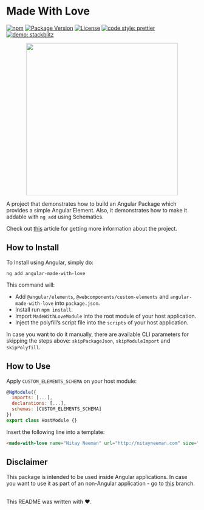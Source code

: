 # Made With Love

[![npm](https://img.shields.io/npm/v/angular-made-with-love.svg?colorB=brightgreen)](https://www.npmjs.com/package/angular-made-with-love)
[![Package Version](https://img.shields.io/github/package-json/v/nitayneeman/made-with-love.svg)](https://github.com/nitayneeman/made-with-love)
[![License](https://img.shields.io/badge/license-MIT-blue.svg)](https://github.com/nitayneeman/made-with-love/blob/master/LICENSE)
[![code style: prettier](https://img.shields.io/badge/code_style-prettier-ff69b4.svg)](https://github.com/prettier/prettier)
[![demo: stackblitz](https://img.shields.io/badge/demo-stackblitz-purple.svg)](https://stackblitz.com/edit/made-with-love)

<p align="center">
  <img src="https://raw.githubusercontent.com/nitayneeman/made-with-love/master/preview.png" width="400" style="text-align: center" />
</p>

A project that demonstrates how to build an Angular Package which provides a simple Angular Element. Also, it demonstrates how to make it addable with `ng add` using Schematics.

Check out [this](http://nitayneeman.com/posts/making-an-addable-angular-package-using-schematics) article for getting more information about the project.

## How to Install

To Install using Angular, simply do:

```
ng add angular-made-with-love
```

This command will:

- Add `@angular/elements`, `@webcomponents/custom-elements` and `angular-made-with-love` into `package.json`.
- Install run `npm install`.
- Import `MadeWithLoveModule` into the root module of your host application.
- Inject the polyfill’s script file into the `scripts` of your host application.

In case you want to do it manually, there are available CLI parameters for skipping the steps above: `skipPackageJson`, `skipModuleImport` and `skipPolyfill`.

## How to Use

Apply `CUSTOM_ELEMENTS_SCHEMA` on your host module:

```javascript
@NgModule({
  imports: [...],
  declarations: [...],
  schemas: [CUSTOM_ELEMENTS_SCHEMA]
})
export class HostModule {}
```

Insert the following line into a template:

```html
<made-with-love name="Nitay Neeman" url="http://nitayneeman.com" size="1.5" color="red"></made-with-love>
```

## Disclaimer

This package is intended to be used inside Angular applications. In case you want to use it as part of an non-Angular application - go to [this](https://github.com/nitayneeman/made-with-love/tree/release/v1.1.0) branch.

<br>
This README was written with ❤️.

